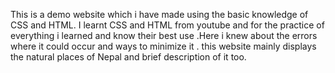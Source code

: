 This is a demo website which i have made using the basic knowledge of CSS and HTML.
I learnt CSS and HTML from youtube and for  the practice of everything i learned and know their best use .Here i knew about the errors where it could occur and ways to minimize it .
this website mainly displays the natural places of Nepal and brief description of it too.
